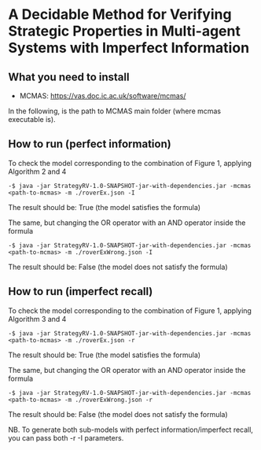 # A Decidable Method for Verifying Strategic Properties in Multi-agent Systems with Imperfect Information


## What you need to install

- MCMAS: https://vas.doc.ic.ac.uk/software/mcmas/

In the following, <path-to-mcmas> is the path to MCMAS main folder (where mcmas executable is).

## How to run (perfect information)

To check the model corresponding to the combination of Figure 1, applying Algorithm 2 and 4
```shell script
-$ java -jar StrategyRV-1.0-SNAPSHOT-jar-with-dependencies.jar -mcmas <path-to-mcmas> -m ./roverEx.json -I
```
The result should be: True (the model satisfies the formula)

The same, but changing the OR operator with an AND operator inside the formula
```shell script
-$ java -jar StrategyRV-1.0-SNAPSHOT-jar-with-dependencies.jar -mcmas <path-to-mcmas> -m ./roverExWrong.json -I
```
The result should be: False (the model does not satisfy the formula)

## How to run (imperfect recall)

To check the model corresponding to the combination of Figure 1, applying Algorithm 3 and 4
```shell script
-$ java -jar StrategyRV-1.0-SNAPSHOT-jar-with-dependencies.jar -mcmas <path-to-mcmas> -m ./roverEx.json -r
```
The result should be: True (the model satisfies the formula)

The same, but changing the OR operator with an AND operator inside the formula
```shell script
-$ java -jar StrategyRV-1.0-SNAPSHOT-jar-with-dependencies.jar -mcmas <path-to-mcmas> -m ./roverExWrong.json -r
```
The result should be: False (the model does not satisfy the formula)



NB. To generate both sub-models with perfect information/imperfect recall, you can pass both -r -I parameters.
